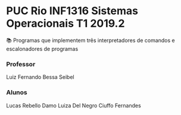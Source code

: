 
# PUC Rio INF1316 Sistemas Operacionais T1 2019.2
:books: Programas que implementem três interpretadores de comandos e escalonadores de programas
### Professor 
Luiz Fernando Bessa Seibel
### Alunos
Lucas Rebello Damo
Luiza Del Negro Ciuffo Fernandes
